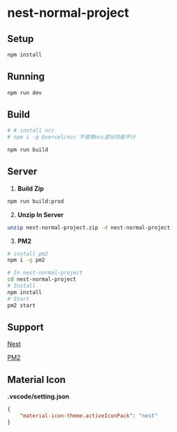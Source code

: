# nest-normal-project

## Setup

```bash
npm install
```

## Running

```bash
npm run dev
```

## Build

```bash
# # install ncc
# npm i -g @vercel/ncc 不使用ncc部分功能不行

npm run build
```

## Server

1. <b>Build Zip</b>

```bash
npm run build:prod
```
2. <b>Unzip In Server</b>

```bash
unzip nest-normal-project.zip -d nest-normal-project
```
3. <b>PM2</b>

```bash
# install pm2
npm i -g pm2

# In nest-normal-project
cd nest-normal-project
# Install
npm install
# Start
pm2 start
```

## Support

[Nest](https://github.com/nestjs/nest)

[PM2](https://pm2.fenxianglu.cn/)

<!-- [Ncc](https://github.com/vercel/ncc#readme) -->

## Material Icon

<b>.vscode/setting.json</b>

```json
{
    "material-icon-theme.activeIconPack": "nest"
}
```

